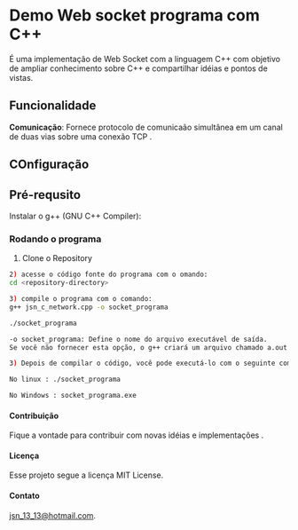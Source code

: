 # Demo Web socket programa com C++
É uma implementação de Web Socket com a linguagem C++
com objetivo de ampliar conhecimento sobre C++ e compartilhar idéias e pontos de vistas.

## Funcionalidade

 **Comunicação**: Fornece protocolo de comunicaão simultânea em um canal de duas vias sobre uma conexão TCP .


## COnfiguração


## Pré-requsito

Instalar o g++ (GNU C++ Compiler):



### Rodando o programa

1. Clone o Repository


```bash
2) acesse o código fonte do programa com o omando:
cd <repository-directory>

3) compile o programa com o comando:
g++ jsn_c_network.cpp -o socket_programa

./socket_programa

-o socket_programa: Define o nome do arquivo executável de saída.
Se você não fornecer esta opção, o g++ criará um arquivo chamado a.out por padrão.

3) Depois de compilar o código, você pode executá-lo com o seguinte comando:

No linux : ./socket_programa  

No Windows : socket_programa.exe
```




#### Contribuição

Fique a vontade para contribuir com novas idéias e implementações .

#### Licença
Esse projeto segue a licença  MIT License.

#### Contato
jsn_13_13@hotmail.com.


